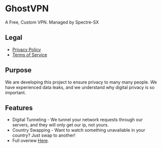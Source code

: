 # GhostVPN
A Free, Custom VPN. Managed by Spectre-SX

## Legal

- [Privacy Policy](./PrivacyPolicy.md)  
- [Terms of Service](./TermsOfService.md)

## Purpose

We are developing this project to ensure privacy to many many people. We have experienced data leaks, and we understand why digital privacy is so important.

## Features

- Digital Tunneling - We tunnel your network requests through our servers, and they will only get our ip, not yours.
- Country Swapping - Want to watch something unavailable in your country? Just swap to another!
- Full overiew [Here](./Overview.md).

